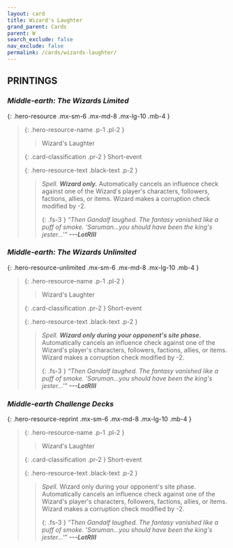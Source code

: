 ```yaml
---
layout: card
title: Wizard's Laughter
grand_parent: Cards
parent: W
search_exclude: false
nav_exclude: false
permalink: /cards/wizards-laughter/
---
```


## PRINTINGS


### _Middle-earth: The Wizards Limited_

{: .hero-resource .mx-sm-6 .mx-md-8 .mx-lg-10 .mb-4 }
> {: .hero-resource-name .p-1 .pl-2 }
> > <div class="card-mp"></div>
> > <div class="card-name">Wizard's Laughter</div>
>
> {: .card-classification .pr-2 }
> Short-event
>
> {: .hero-resource-text .black-text .p-2 }
> > _Spell._ ***Wizard only.*** Automatically cancels an influence check against one of the Wizard's player's characters, followers, factions, allies, or items. Wizard makes a corruption check modified by -2. 
> > 
> > {: .fs-3 } 
> > _“Then Gandalf laughed. The fantasy vanished like a puff of smoke. 'Saruman...you should have been the king's jester...’”_ ***---&#65279;LotRIII*** 
> 

### _Middle-earth: The Wizards Unlimited_

{: .hero-resource-unlimited .mx-sm-6 .mx-md-8 .mx-lg-10 .mb-4 }
> {: .hero-resource-name .p-1 .pl-2 }
> > <div class="card-mp"></div>
> > <div class="card-name">Wizard's Laughter</div>
>
> {: .card-classification .pr-2 }
> Short-event
>
> {: .hero-resource-text .black-text .p-2 }
> > _Spell._ ***Wizard only during your opponent's site phase.*** Automatically cancels an influence check against one of the Wizard's player's characters, followers, factions, allies, or items. Wizard makes a corruption check modified by -2. 
> > 
> > {: .fs-3 } 
> > _“Then Gandalf laughed. The fantasy vanished like a puff of smoke. 'Saruman...you should have been the king's jester...’”_ ***---&#65279;LotRIII*** 
> 

### _Middle-earth Challenge Decks_

{: .hero-resource-reprint .mx-sm-6 .mx-md-8 .mx-lg-10 .mb-4 }
> {: .hero-resource-name .p-1 .pl-2 }
> > <div class="card-mp"></div>
> > <div class="card-name">Wizard's Laughter</div>
>
> {: .card-classification .pr-2 }
> Short-event
>
> {: .hero-resource-text .black-text .p-2 }
> > _Spell._ Wizard only during your opponent's site phase. Automatically cancels an influence check against one of the Wizard's player's characters, followers, factions, allies, or items. Wizard makes a corruption check modified by -2. 
> > 
> > {: .fs-3 } 
> > _“Then Gandalf laughed. The fantasy vanished like a puff of smoke. 'Saruman...you should have been the king's jester...’”_ ***---&#65279;LotRIII*** 
> 
